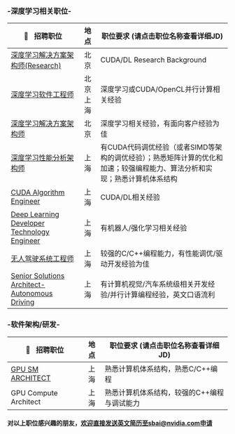### -深度学习相关职位-

|:pushpin:   招聘职位|地点|职位要求 (请点击职位名称查看详细JD)|
|-------|:--------:|-------|
|[深度学习解决方案架构师(Research)](/深度学习解决方案架构师(Research).md)|北京 |CUDA/DL Research Background|
|[深度学习软件工程师](/深度学习工程师.md)|北京 上海 |深度学习或CUDA/OpenCL并行计算相关经验|
|[深度学习解决方案架构师](/深度学习解决方案架构师.md)|北京 |深度学习相关经验，有面向客户经验为佳|
|[深度学习性能分析架构师](/深度学习性能分析架构师.md)|上海 |有CUDA代码调优经验（或者SIMD等架构的调优经验）；熟悉矩阵计算的优化和加速；较强编程能力、算法分析和实现；熟悉计算机体系结构|
|[CUDA Algorithm Engineer](/CUDA_Algorithm_Engineer.md)|上海|CUDA/DL相关经验|
|[Deep Learning Developer Technology Engineer](/Deep_Learning_Developer_Technology_Engineer.md)|上海|有机器人/强化学习相关经验|
|[无人驾驶系统工程师](/无人驾驶系统工程师.md)|上海|较强的C/C++编程能力，有性能调优/驱动开发经验为佳|
|[Senior Solutions Architect-Autonomous Driving](/Senior_Solutions_Architect-Autonomous_Driving.md)|上 海|有计算机视觉/汽车系统级相关开发经验/并行计算编程经验，英文口语流利|

### -软件架构/研发-

|:pushpin:   招聘职位|地点|职位要求 (请点击职位名称查看详细JD)|
|-------|:--------:|-------|
|[GPU SM ARCHITECT](/GPU_SM_ARCHITECT.md)|上海|熟悉计算机体系结构，熟悉C/C++编程|
|GPU Compute Architect|上海|熟悉计算机体系结构，较强的C++编程与调试能力|



#### 对以上职位感兴趣的朋友，欢迎直接发送英文简历至sbai@nvidia.com申请
